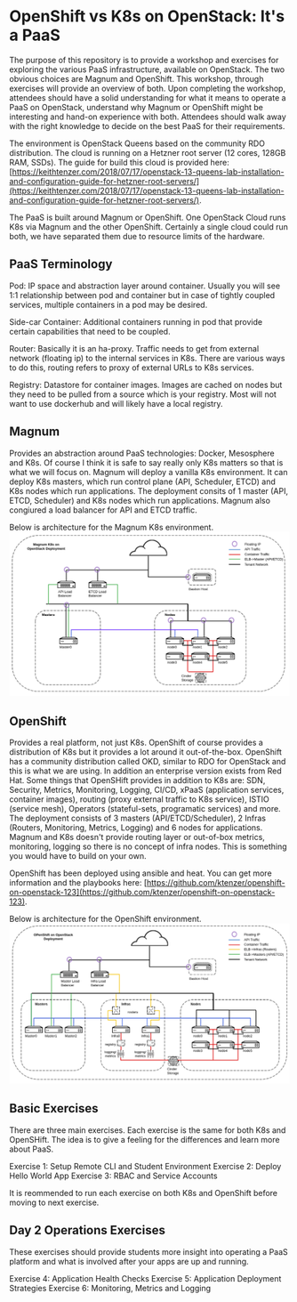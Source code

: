 # OpenShift vs K8s on OpenStack: It's a PaaS

The purpose of this repository is to provide a workshop and exercises for exploring the various PaaS infrastructure, available on OpenStack. The two obvious choices are Magnum and OpenShift. This workshop, through exercises will provide an overview of both. Upon completing the workshop, attendees should have a solid understanding for what it means to operate a PaaS on OpenStack, understand why Magnum or OpenShift might be interesting and hand-on experience with both. Attendees should walk away with the right knowledge to decide on the best PaaS for their requirements.

The environment is OpenStack Queens based on the community RDO distribution. The cloud is running on a Hetzner root server (12 cores, 128GB RAM, SSDs). The guide for build this cloud is provided here: [https://keithtenzer.com/2018/07/17/openstack-13-queens-lab-installation-and-configuration-guide-for-hetzner-root-servers/](https://keithtenzer.com/2018/07/17/openstack-13-queens-lab-installation-and-configuration-guide-for-hetzner-root-servers/).

The PaaS is built around Magnum or OpenShift. One OpenStack Cloud runs K8s via Magnum and the other OpenShift. Certainly a single cloud could run both, we have separated them due to resource limits of the hardware. 

## PaaS Terminology
Pod: IP space and abstraction layer around container. Usually you will see 1:1 relationship between pod and container but in case of tightly coupled services, multiple containers in a pod may be desired.

Side-car Container: Additional containers running in pod that provide certain capabilities that need to be coupled.

Router: Basically it is an ha-proxy. Traffic needs to get from external network (floating ip) to the internal services in K8s. There are various ways to do this, routing refers to proxy of external URLs to K8s services.

Registry: Datastore for container images. Images are cached on nodes but they need to be pulled from a source which is your registry. Most will not want to use dockerhub and will likely have a local registry.

## Magnum 
Provides an abstraction around PaaS technologies: Docker, Mesosphere and K8s. Of course I think it is safe to say really only K8s matters so that is what we will focus on. Magnum will deploy a vanilla K8s environment. It can deploy K8s masters, which run control plane (API, Scheduler, ETCD) and K8s nodes which run applications. The deployment consits of 1 master (API, ETCD, Scheduler) and K8s nodes which run applications. Magnum also congiured a load balancer for API and ETCD traffic.

Below is architecture for the Magnum K8s environment.
![](images/k8s_on_openstack.png)

## OpenShift
Provides a real platform, not just K8s. OpenShift of course provides a distribution of K8s but it provides a lot around it out-of-the-box. OpenShift has a community distribution called OKD, similar to RDO for OpenStack and this is what we are using. In addition an enterprise version exists from Red Hat. Some things that OpenSHift provides in addition to K8s are: SDN, Security, Metrics, Monitoring, Logging, CI/CD, xPaaS (application services, container images), routing (proxy external traffic to K8s service), ISTIO (service mesh), Operators (stateful-sets, programatic services) and more. The deployment consists of 3 masters (API/ETCD/Scheduler), 2 Infras (Routers, Monitoring, Metrics, Logging) and 6 nodes for applications. Magnum and K8s doesn't provide routing layer or out-of-box metrics, monitoring, logging so there is no concept of infra nodes. This is something you would have to build on your own. 

OpenShift has been deployed using ansible and heat. You can get more information and the playbooks here: [https://github.com/ktenzer/openshift-on-openstack-123](https://github.com/ktenzer/openshift-on-openstack-123).

Below is architecture for the OpenShift environment.
![](images/openshift_on_openstack.png)

## Basic Exercises
There are three main exercises. Each exercise is the same for both K8s and OpenSHift. The idea is to give a feeling for the differences and learn more about PaaS. 

Exercise 1: Setup Remote CLI and Student Environment
Exercise 2: Deploy Hello World App
Exercise 3: RBAC and Service Accounts

It is reommended to run each exercise on both K8s and OpenShift before moving to next exercise.

## Day 2 Operations Exercises
These exercises should provide students more insight into operating a PaaS platform and what is involved after your apps are up and running.

Exercise 4: Application Health Checks
Exercise 5: Application Deployment Strategies
Exercise 6: Monitoring, Metrics and Logging
